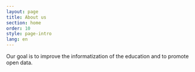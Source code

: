 ```yaml
---
layout: page
title: About us
section: home
order: 10
style: page-intro
lang: en
---
```


Our goal is to improve the informatization of the education and to promote open data.
